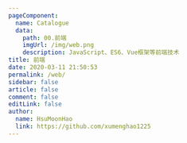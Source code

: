```yaml
---
pageComponent:
  name: Catalogue
  data:
    path: 00.前端
    imgUrl: /img/web.png
    description: JavaScript、ES6、Vue框架等前端技术
title: 前端
date: 2020-03-11 21:50:53
permalink: /web/
sidebar: false
article: false
comment: false
editLink: false
author:
  name: HsuMoonHao
  link: https://github.com/xumenghao1225
---
```

